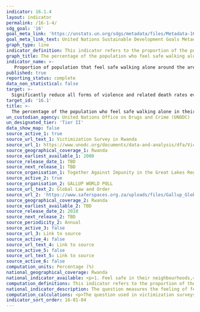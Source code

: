 ```yaml
---
indicator: 16.1.4
layout: indicator
permalink: /16-1-4/
sdg_goal: '16'
goal_meta_link: 'https://unstats.un.org/sdgs/metadata/files/Metadata-16-01-04.pdf'
goal_meta_link_text: United Nations Sustainable Development Goals Metadata (pdf 894kB)
graph_type: line
indicator_definition: This indicator refers to the proportion of the population (adults) who feel safe walking alone in their neighbourhood. 
graph_title: The percentage of the population who feel safe walking alone in their neighbourhood
indicator_name: >-
   Proportion of population that feel safe walking alone around the area they live 
published: true
reporting_status: complete
data_non_statistical: false
target: >-
  Significantly reduce all forms of violence and related death rates everywhere 
target_id: '16.1'
title: >-
  The percentage of the population who feel safe walking alone in their neighbourhood
un_custodian_agency: United Nations Office on Drugs and Crime (UNODC) 
un_designated_tier: 'Tier II'
data_show_map: false
source_active_1: true
source_url_text_1: Victimization Survey in Rwanda
source_url_1: https://www.unodc.org/documents/data-and-analysis/dfa/Victimization_survey_Rwanda_English.pdf 
source_geographical_coverage_1: Rwanda
source_earliest_available_1: 2008
source_release_date_1: TBD
source_next_release_1: TBD
source_organisation_1: Together Against Impunity in the Great Lakes Region (TAIGLR) in collaboration with the National Public Prosecution Authority (NPPA) and the National Institute of Statistics OF Rwanda.
source_active_2: true
source_organisation_2: GALLUP WORLD POLL
source_url_text_2: Global Law and Order
source_url_2: 'https://www.saferspaces.org.za/uploads/files/Gallup_Global_Law_And_Order_Report_2018.pdf'
source_geographical_coverage_2: Rwanda
source_earliest_available_2: TBD
source_release_date_2: 2018
source_next_release_2: TBD
source_periodicity_2: Annual
source_active_3: false
source_url_3: Link to source
source_active_4: false
source_url_text_4: Link to source
source_active_5: false
source_url_text_5: Link to source
source_active_6: false 
computation_units: Percentage (%)
national_geographical_coverage: Rwanda
national_indicator_available: <p>1. Feel safe in their neighbourhoods,</p> Not afraid to walk alone at night.
computation_definitions: This indicator refers to the proportion of the population (adults) who feel safe walking alone in their neighbourhood.
national_indicator_description: The question measures the feeling of fear of crime in a context outside the house and refers to the immediate experience of this fear by the respondent by limiting the area in question to the “neighbourhood” or “your area” (various formulations depending on cultural, physical and language context).
computation_calculations: <p>The question used in victimization surveys is; How safe do you feel walking alone in your area/neighbourhood? Answer; Very safe/fairly safe/bit unsafe/very unsafe/ I never walk alone after dark/don’t know.</p> The proportion of population that feel safe is calculated by summing up the number of respondents who feel “very safe” and “fairly safe” and dividing the total by the total number of respondents.
indicator_sort_order: 16-01-04
---
```

